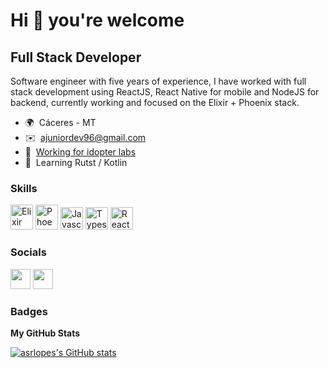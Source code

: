 Hi 👋 you're welcome
==================================

Full Stack Developer
--------------------

Software engineer with five years of experience, I have worked with full stack development using ReactJS, React Native for mobile and NodeJS for backend, currently working and focused on the Elixir + Phoenix stack.

* 🌍  Cáceres - MT
* ✉️  [ajuniordev96@gmail.com](mailto:ajuniordev96@gmail.com)
* 🚀  [Working for idopter labs](https://www.idopterlabs.com.br/)
* 🧠  Learning Rutst / Kotlin

### Skills

<p align="left">
<a href="https://elixir-lang.org/" target="_blank" rel="noreferrer"><img src="https://seeklogo.com/images/E/elixir-logo-CF24E6FA55-seeklogo.com.png" width="36" height="40" alt="Elixir" /></a>
<a href="https://phoenixframework.org/" target="_blank" rel="noreferrer"><img src="https://seeklogo.com/images/P/phoenix-logo-D15F067911-seeklogo.com.png" width="36" height="40" alt="Phoenix" /></a>
<a href="https://developer.mozilla.org/en-US/docs/Web/JavaScript" target="_blank" rel="noreferrer"><img src="https://raw.githubusercontent.com/danielcranney/readme-generator/main/public/icons/skills/javascript-colored.svg" width="36" height="36" alt="Javascript" /></a>
<a href="https://www.typescriptlang.org/" target="_blank" rel="noreferrer"><img src="https://raw.githubusercontent.com/danielcranney/readme-generator/main/public/icons/skills/typescript-colored.svg" width="36" height="36" alt="Typescript" /></a>
<a href="https://reactjs.org/" target="_blank" rel="noreferrer"><img src="https://raw.githubusercontent.com/danielcranney/readme-generator/main/public/icons/skills/react-colored.svg" width="36" height="36" alt="React" /></a>
</p>


### Socials

<p align="left"> <a href="https://www.linkedin.com/in/amorésio-de-souza-429ba314b/" target="_blank" rel="noreferrer"><img src="https://raw.githubusercontent.com/danielcranney/readme-generator/main/public/icons/socials/linkedin.svg" width="32" height="32" /></a> <a href="https://www.twitter.com/lNooTD" target="_blank" rel="noreferrer"><img src="https://raw.githubusercontent.com/danielcranney/readme-generator/main/public/icons/socials/twitter.svg" width="32" height="32" /></a></p>

### Badges

<b>My GitHub Stats</b>

<a href="http://www.github.com/asrlopes"><img src="https://github-readme-stats.vercel.app/api?username=asrlopes&show_icons=true&hide=prs,issues,contribs&count_private=true&title_color=a855f7&text_color=ffffff&icon_color=a855f7&bg_color=1c1917&hide_border=true&show_icons=true" alt="asrlopes's GitHub stats" /></a>
